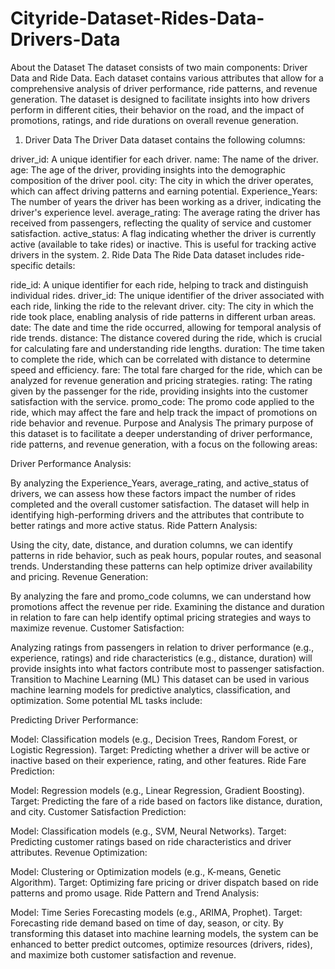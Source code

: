 # Cityride-Dataset-Rides-Data-Drivers-Data
About the Dataset
The dataset consists of two main components: Driver Data and Ride Data. Each dataset contains various attributes that allow for a comprehensive analysis of driver performance, ride patterns, and revenue generation. The dataset is designed to facilitate insights into how drivers perform in different cities, their behavior on the road, and the impact of promotions, ratings, and ride durations on overall revenue generation.

1. Driver Data
The Driver Data dataset contains the following columns:

driver_id: A unique identifier for each driver.
name: The name of the driver.
age: The age of the driver, providing insights into the demographic composition of the driver pool.
city: The city in which the driver operates, which can affect driving patterns and earning potential.
Experience_Years: The number of years the driver has been working as a driver, indicating the driver's experience level.
average_rating: The average rating the driver has received from passengers, reflecting the quality of service and customer satisfaction.
active_status: A flag indicating whether the driver is currently active (available to take rides) or inactive. This is useful for tracking active drivers in the system.
2. Ride Data
The Ride Data dataset includes ride-specific details:

ride_id: A unique identifier for each ride, helping to track and distinguish individual rides.
driver_id: The unique identifier of the driver associated with each ride, linking the ride to the relevant driver.
city: The city in which the ride took place, enabling analysis of ride patterns in different urban areas.
date: The date and time the ride occurred, allowing for temporal analysis of ride trends.
distance: The distance covered during the ride, which is crucial for calculating fare and understanding ride lengths.
duration: The time taken to complete the ride, which can be correlated with distance to determine speed and efficiency.
fare: The total fare charged for the ride, which can be analyzed for revenue generation and pricing strategies.
rating: The rating given by the passenger for the ride, providing insights into the customer satisfaction with the service.
promo_code: The promo code applied to the ride, which may affect the fare and help track the impact of promotions on ride behavior and revenue.
Purpose and Analysis
The primary purpose of this dataset is to facilitate a deeper understanding of driver performance, ride patterns, and revenue generation, with a focus on the following areas:

Driver Performance Analysis:

By analyzing the Experience_Years, average_rating, and active_status of drivers, we can assess how these factors impact the number of rides completed and the overall customer satisfaction.
The dataset will help in identifying high-performing drivers and the attributes that contribute to better ratings and more active status.
Ride Pattern Analysis:

Using the city, date, distance, and duration columns, we can identify patterns in ride behavior, such as peak hours, popular routes, and seasonal trends.
Understanding these patterns can help optimize driver availability and pricing.
Revenue Generation:

By analyzing the fare and promo_code columns, we can understand how promotions affect the revenue per ride.
Examining the distance and duration in relation to fare can help identify optimal pricing strategies and ways to maximize revenue.
Customer Satisfaction:

Analyzing ratings from passengers in relation to driver performance (e.g., experience, ratings) and ride characteristics (e.g., distance, duration) will provide insights into what factors contribute most to passenger satisfaction.
Transition to Machine Learning (ML)
This dataset can be used in various machine learning models for predictive analytics, classification, and optimization. Some potential ML tasks include:

Predicting Driver Performance:

Model: Classification models (e.g., Decision Trees, Random Forest, or Logistic Regression).
Target: Predicting whether a driver will be active or inactive based on their experience, rating, and other features.
Ride Fare Prediction:

Model: Regression models (e.g., Linear Regression, Gradient Boosting).
Target: Predicting the fare of a ride based on factors like distance, duration, and city.
Customer Satisfaction Prediction:

Model: Classification models (e.g., SVM, Neural Networks).
Target: Predicting customer ratings based on ride characteristics and driver attributes.
Revenue Optimization:

Model: Clustering or Optimization models (e.g., K-means, Genetic Algorithm).
Target: Optimizing fare pricing or driver dispatch based on ride patterns and promo usage.
Ride Pattern and Trend Analysis:

Model: Time Series Forecasting models (e.g., ARIMA, Prophet).
Target: Forecasting ride demand based on time of day, season, or city.
By transforming this dataset into machine learning models, the system can be enhanced to better predict outcomes, optimize resources (drivers, rides), and maximize both customer satisfaction and revenue.
